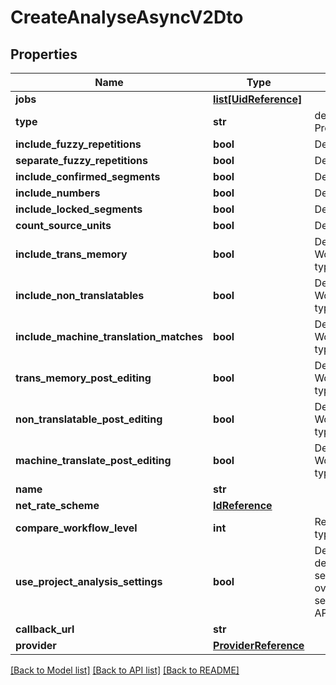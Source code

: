 # CreateAnalyseAsyncV2Dto

## Properties
Name | Type | Description | Notes
------------ | ------------- | ------------- | -------------
**jobs** | [**list[UidReference]**](UidReference.md) |  | 
**type** | **str** | default: PreAnalyse | [optional] 
**include_fuzzy_repetitions** | **bool** | Default: true | [optional] 
**separate_fuzzy_repetitions** | **bool** | Default: false | [optional] 
**include_confirmed_segments** | **bool** | Default: true | [optional] 
**include_numbers** | **bool** | Default: true | [optional] 
**include_locked_segments** | **bool** | Default: true | [optional] 
**count_source_units** | **bool** | Default: true | [optional] 
**include_trans_memory** | **bool** | Default: true. Works only for type&#x3D;PreAnalyse. | [optional] 
**include_non_translatables** | **bool** | Default: false. Works only for type&#x3D;PreAnalyse. | [optional] 
**include_machine_translation_matches** | **bool** | Default: false. Works only for type&#x3D;PreAnalyse. | [optional] 
**trans_memory_post_editing** | **bool** | Default: false. Works only for type&#x3D;PostAnalyse. | [optional] 
**non_translatable_post_editing** | **bool** | Default: false. Works only for type&#x3D;PostAnalyse. | [optional] 
**machine_translate_post_editing** | **bool** | Default: false. Works only for type&#x3D;PostAnalyse. | [optional] 
**name** | **str** |  | [optional] 
**net_rate_scheme** | [**IdReference**](IdReference.md) |  | [optional] 
**compare_workflow_level** | **int** | Required for type&#x3D;Compare | [optional] 
**use_project_analysis_settings** | **bool** | Default: false. Use default project settings. Will be overwritten with setting sent         in the API call. | [optional] 
**callback_url** | **str** |  | [optional] 
**provider** | [**ProviderReference**](ProviderReference.md) |  | [optional] 

[[Back to Model list]](../README.md#documentation-for-models) [[Back to API list]](../README.md#documentation-for-api-endpoints) [[Back to README]](../README.md)

